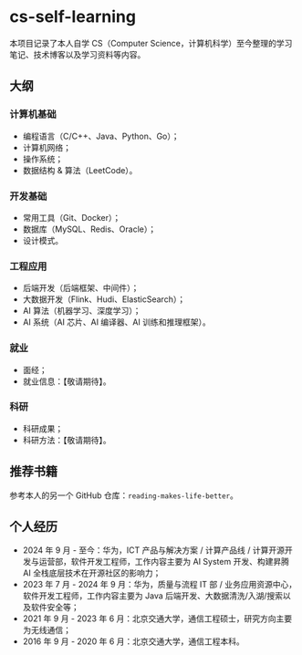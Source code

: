 # cs-self-learning
本项目记录了本人自学 CS（Computer Science，计算机科学）至今整理的学习笔记、技术博客以及学习资料等内容。

## 大纲

### 计算机基础

- 编程语言（C/C++、Java、Python、Go）；
- 计算机网络；
- 操作系统；
- 数据结构 & 算法（LeetCode）。

### 开发基础

- 常用工具（Git、Docker）；
- 数据库（MySQL、Redis、Oracle）；
- 设计模式。

### 工程应用

- 后端开发（后端框架、中间件）；
- 大数据开发（Flink、Hudi、ElasticSearch）；
- AI 算法（机器学习、深度学习）；
- AI 系统（AI 芯片、AI 编译器、AI 训练和推理框架）。

### 就业

- 面经；
- 就业信息：【敬请期待】。

### 科研

- 科研成果；
- 科研方法：【敬请期待】。

## 推荐书籍

参考本人的另一个 GitHub 仓库：`reading-makes-life-better`。

## 个人经历

- 2024 年 9 月 - 至今：华为，ICT 产品与解决方案 / 计算产品线 / 计算开源开发与运营部，软件开发工程师，工作内容主要为 AI System 开发、构建昇腾 AI 全栈底层技术在开源社区的影响力；
- 2023 年 7 月 - 2024 年 9 月：华为，质量与流程 IT 部 / 业务应用资源中心，软件开发工程师，工作内容主要为 Java 后端开发、大数据清洗/入湖/搜索以及软件安全等；
- 2021 年 9 月 - 2023 年 6 月：北京交通大学，通信工程硕士，研究方向主要为无线通信；
- 2016 年 9 月 - 2020 年 6 月：北京交通大学，通信工程本科。

